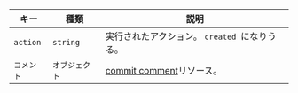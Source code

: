 | キー       | 種類       | 説明                                                                  |
| -------- | -------- | ------------------------------------------------------------------- |
| `action` | `string` | 実行されたアクション。 `created `になりうる。                                        |
| `コメント`   | `オブジェクト` | [commit comment](/rest/reference/commits#get-a-commit-comment)リソース。 |
